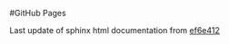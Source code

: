 #GitHub Pages

Last update of sphinx html documentation from [ef6e412](https://github.com/gtca/chame/tree/ef6e412ecbe7b9471a877e7be9a8965febd3a494)
